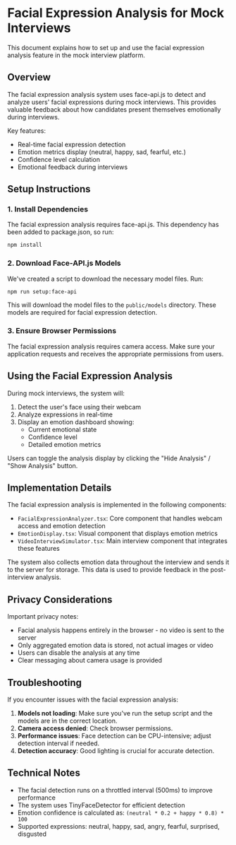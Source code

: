 # Facial Expression Analysis for Mock Interviews

This document explains how to set up and use the facial expression analysis feature in the mock interview platform.

## Overview

The facial expression analysis system uses face-api.js to detect and analyze users' facial expressions during mock interviews. This provides valuable feedback about how candidates present themselves emotionally during interviews.

Key features:
- Real-time facial expression detection
- Emotion metrics display (neutral, happy, sad, fearful, etc.)
- Confidence level calculation
- Emotional feedback during interviews

## Setup Instructions

### 1. Install Dependencies

The facial expression analysis requires face-api.js. This dependency has been added to package.json, so run:

```bash
npm install
```

### 2. Download Face-API.js Models

We've created a script to download the necessary model files. Run:

```bash
npm run setup:face-api
```

This will download the model files to the `public/models` directory. These models are required for facial expression detection.

### 3. Ensure Browser Permissions

The facial expression analysis requires camera access. Make sure your application requests and receives the appropriate permissions from users.

## Using the Facial Expression Analysis

During mock interviews, the system will:

1. Detect the user's face using their webcam
2. Analyze expressions in real-time
3. Display an emotion dashboard showing:
   - Current emotional state
   - Confidence level
   - Detailed emotion metrics

Users can toggle the analysis display by clicking the "Hide Analysis" / "Show Analysis" button.

## Implementation Details

The facial expression analysis is implemented in the following components:

- `FacialExpressionAnalyzer.tsx`: Core component that handles webcam access and emotion detection
- `EmotionDisplay.tsx`: Visual component that displays emotion metrics
- `VideoInterviewSimulator.tsx`: Main interview component that integrates these features

The system also collects emotion data throughout the interview and sends it to the server for storage. This data is used to provide feedback in the post-interview analysis.

## Privacy Considerations

Important privacy notes:

- Facial analysis happens entirely in the browser - no video is sent to the server
- Only aggregated emotion data is stored, not actual images or video
- Users can disable the analysis at any time
- Clear messaging about camera usage is provided

## Troubleshooting

If you encounter issues with the facial expression analysis:

1. **Models not loading**: Make sure you've run the setup script and the models are in the correct location.
2. **Camera access denied**: Check browser permissions.
3. **Performance issues**: Face detection can be CPU-intensive; adjust detection interval if needed.
4. **Detection accuracy**: Good lighting is crucial for accurate detection.

## Technical Notes

- The facial detection runs on a throttled interval (500ms) to improve performance
- The system uses TinyFaceDetector for efficient detection
- Emotion confidence is calculated as: `(neutral * 0.2 + happy * 0.8) * 100`
- Supported expressions: neutral, happy, sad, angry, fearful, surprised, disgusted 